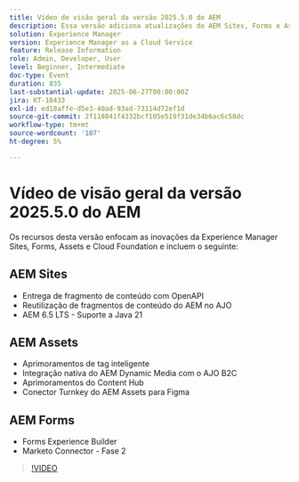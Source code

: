 ```yaml
---
title: Vídeo de visão geral da versão 2025.5.0 do AEM
description: Essa versão adiciona atualizações do AEM Sites, Forms e Assets, incluindo entrega de OpenAPI, suporte a Java 21, Tags inteligentes, Conector Figma e Dynamic Media para AJO B2C.
solution: Experience Manager
version: Experience Manager as a Cloud Service
feature: Release Information
role: Admin, Developer, User
level: Beginner, Intermediate
doc-type: Event
duration: 835
last-substantial-update: 2025-06-27T00:00:00Z
jira: KT-18433
exl-id: ed18affe-d5e3-40ad-93ad-73114d72ef1d
source-git-commit: 2f118841f4332bcf105e519f31de34b6ac6c58dc
workflow-type: tm+mt
source-wordcount: '107'
ht-degree: 5%

---
```


# Vídeo de visão geral da versão 2025.5.0 do AEM

Os recursos desta versão enfocam as inovações da Experience Manager Sites, Forms, Assets e Cloud Foundation e incluem o seguinte:

## AEM Sites

* Entrega de fragmento de conteúdo com OpenAPI
* Reutilização de fragmentos de conteúdo do AEM no AJO
* AEM 6.5 LTS - Suporte a Java 21

## AEM Assets

* Aprimoramentos de tag inteligente
* Integração nativa do AEM Dynamic Media com o AJO B2C
* Aprimoramentos do Content Hub
* Conector Turnkey do AEM Assets para Figma

## AEM Forms

* Forms Experience Builder
* Marketo Connector - Fase 2

>[!VIDEO](https://video.tv.adobe.com/v/3464355/?learn=on&enablevpops&captions=por_br)
